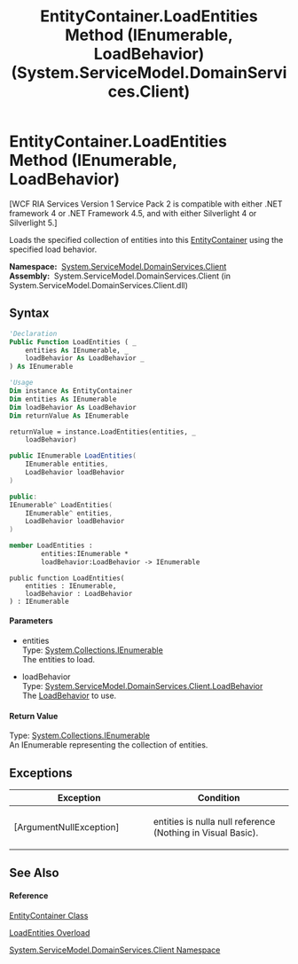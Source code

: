 ﻿---
title: EntityContainer.LoadEntities Method (IEnumerable, LoadBehavior) (System.ServiceModel.DomainServices.Client)
TOCTitle: LoadEntities Method (IEnumerable, LoadBehavior)
ms:assetid: M:System.ServiceModel.DomainServices.Client.EntityContainer.LoadEntities(System.Collections.IEnumerable,System.ServiceModel.DomainServices.Client.LoadBehavior)
ms:mtpsurl: https://msdn.microsoft.com/en-us/library/system.servicemodel.domainservices.client.entitycontainer.loadentities(v=VS.91)
ms:contentKeyID: 28755362
ms.date: 01/27/2012
mtps_version: v=VS.91
dev_langs:
- vb
- csharp
- c++
- fsharp
- jscript
api_location:
- System.ServiceModel.DomainServices.Client.dll
api_name:
- System.ServiceModel.DomainServices.Client.EntityContainer.LoadEntities
api_type:
- Managed
topic_type:
- apiref
- kbSyntax
product_family_name: VS
ROBOTS: INDEX,FOLLOW
---

# EntityContainer.LoadEntities Method (IEnumerable, LoadBehavior)

\[WCF RIA Services Version 1 Service Pack 2 is compatible with either .NET framework 4 or .NET Framework 4.5, and with either Silverlight 4 or Silverlight 5.\]

Loads the specified collection of entities into this [EntityContainer](ff422965\(v=vs.91\).md) using the specified load behavior.

**Namespace:**  [System.ServiceModel.DomainServices.Client](ff422479\(v=vs.91\).md)  
**Assembly:**  System.ServiceModel.DomainServices.Client (in System.ServiceModel.DomainServices.Client.dll)

## Syntax

``` vb
'Declaration
Public Function LoadEntities ( _
    entities As IEnumerable, _
    loadBehavior As LoadBehavior _
) As IEnumerable
```

``` vb
'Usage
Dim instance As EntityContainer
Dim entities As IEnumerable
Dim loadBehavior As LoadBehavior
Dim returnValue As IEnumerable

returnValue = instance.LoadEntities(entities, _
    loadBehavior)
```

``` csharp
public IEnumerable LoadEntities(
    IEnumerable entities,
    LoadBehavior loadBehavior
)
```

``` c++
public:
IEnumerable^ LoadEntities(
    IEnumerable^ entities, 
    LoadBehavior loadBehavior
)
```

``` fsharp
member LoadEntities : 
        entities:IEnumerable * 
        loadBehavior:LoadBehavior -> IEnumerable 
```

``` jscript
public function LoadEntities(
    entities : IEnumerable, 
    loadBehavior : LoadBehavior
) : IEnumerable
```

#### Parameters

  - entities  
    Type: [System.Collections.IEnumerable](https://msdn.microsoft.com/en-us/library/h1x9x1b1)  
    The entities to load.  

<!-- end list -->

  - loadBehavior  
    Type: [System.ServiceModel.DomainServices.Client.LoadBehavior](ff423060\(v=vs.91\).md)  
    The [LoadBehavior](ff423060\(v=vs.91\).md) to use.  

#### Return Value

Type: [System.Collections.IEnumerable](https://msdn.microsoft.com/en-us/library/h1x9x1b1)  
An IEnumerable representing the collection of entities.  
  

## Exceptions

<table>
<colgroup>
<col style="width: 50%" />
<col style="width: 50%" />
</colgroup>
<thead>
<tr class="header">
<th>Exception</th>
<th>Condition</th>
</tr>
</thead>
<tbody>
<tr class="odd">
<td>[ArgumentNullException]</td>
<td><p>entities is nulla null reference (Nothing in Visual Basic).</p></td>
</tr>
</tbody>
</table>

## See Also

#### Reference

[EntityContainer Class](ff422965\(v=vs.91\).md)

[LoadEntities Overload](ff422102\(v=vs.91\).md)

[System.ServiceModel.DomainServices.Client Namespace](ff422479\(v=vs.91\).md)

